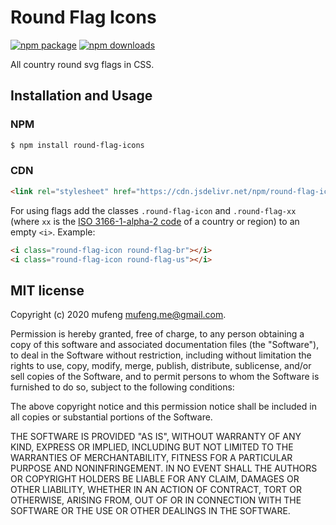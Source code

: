 # Round Flag Icons

[![npm package](https://img.shields.io/npm/v/round-flag-icons.svg)](https://www.npmjs.org/package/round-flag-icons) [![npm downloads](http://img.shields.io/npm/dm/round-flag-icons.svg)](https://www.npmjs.org/package/round-flag-icons)

All country round svg flags in CSS.

## Installation and Usage

### NPM

```bash
$ npm install round-flag-icons
```

### CDN

```html
<link rel="stylesheet" href="https://cdn.jsdelivr.net/npm/round-flag-icons/css/round-flag-icons.min.css">
```

For using flags add the classes `.round-flag-icon` and `.round-flag-xx` (where `xx` is the [ISO 3166-1-alpha-2 code](https://www.iso.org/obp/ui/#search/code/) of a country or region) to an empty `<i>`. Example:

```html
<i class="round-flag-icon round-flag-br"></i>
<i class="round-flag-icon round-flag-us"></i>
```

## MIT license

Copyright (c) 2020 mufeng <mufeng.me@gmail.com>.

Permission is hereby granted, free of charge, to any person obtaining a copy of this software and associated documentation files (the "Software"), to deal in the Software without restriction, including without limitation the rights to use, copy, modify, merge, publish, distribute, sublicense, and/or sell copies of the Software, and to permit persons to whom the Software is furnished to do so, subject to the following conditions:

The above copyright notice and this permission notice shall be included in all copies or substantial portions of the Software.

THE SOFTWARE IS PROVIDED "AS IS", WITHOUT WARRANTY OF ANY KIND, EXPRESS OR IMPLIED, INCLUDING BUT NOT LIMITED TO THE WARRANTIES OF MERCHANTABILITY, FITNESS FOR A PARTICULAR PURPOSE AND NONINFRINGEMENT. IN NO EVENT SHALL THE AUTHORS OR COPYRIGHT HOLDERS BE LIABLE FOR ANY CLAIM, DAMAGES OR OTHER LIABILITY, WHETHER IN AN ACTION OF CONTRACT, TORT OR OTHERWISE, ARISING FROM, OUT OF OR IN CONNECTION WITH THE SOFTWARE OR THE USE OR OTHER DEALINGS IN THE SOFTWARE.
